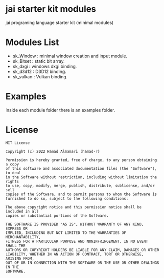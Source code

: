 # jai starter kit modules
jai programing language starter kit (minimal modules)

# Modules List
* sk_Window : minimal window creation and input module.
* sk_Bitset : static bit array.
* sk_dxgi   : windows dxgi binding.
* sk_d3d12  : D3D12 binding.
* sk_vulkan : Vulkan binding.

# Examples
Inside each module folder there is an examples folder.

# License
```
MIT License

Copyright (c) 2022 Hamad Almamari (hamad-r)

Permission is hereby granted, free of charge, to any person obtaining a copy
of this software and associated documentation files (the "Software"), to deal
in the Software without restriction, including without limitation the rights
to use, copy, modify, merge, publish, distribute, sublicense, and/or sell
copies of the Software, and to permit persons to whom the Software is
furnished to do so, subject to the following conditions:

The above copyright notice and this permission notice shall be included in all
copies or substantial portions of the Software.

THE SOFTWARE IS PROVIDED "AS IS", WITHOUT WARRANTY OF ANY KIND, EXPRESS OR
IMPLIED, INCLUDING BUT NOT LIMITED TO THE WARRANTIES OF MERCHANTABILITY,
FITNESS FOR A PARTICULAR PURPOSE AND NONINFRINGEMENT. IN NO EVENT SHALL THE
AUTHORS OR COPYRIGHT HOLDERS BE LIABLE FOR ANY CLAIM, DAMAGES OR OTHER
LIABILITY, WHETHER IN AN ACTION OF CONTRACT, TORT OR OTHERWISE, ARISING FROM,
OUT OF OR IN CONNECTION WITH THE SOFTWARE OR THE USE OR OTHER DEALINGS IN THE
SOFTWARE.
```